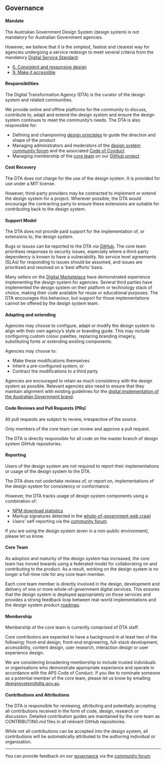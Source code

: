 ## Governance

#### Mandate
The Australian Government Design System (design system) is not mandatory for Australian Government agencies.

However, we believe that it is the simplest, fastest and clearest way for agencies undergoing a service redesign to meet several criteria from the mandatory [Digital Service Standard](https://www.dta.gov.au/standard):

- [6. Consistent and responsive design](https://www.dta.gov.au/help-and-advice/digital-service-standard/digital-service-standard-criteria/6-consistent-and-responsive-design)
- [9. Make it accessible](https://www.dta.gov.au/help-and-advice/digital-service-standard/digital-service-standard-criteria/9-make-it-accessible)

#### Responsibilities
The Digital Transformation Agency (DTA) is the curator of the design system and related communities.

We provide online and offline platforms for the community to discuss, contribute to, adapt and extend the design system and ensure the design system continues to meet the community’s needs. The DTA is also responsible for:

- Defining and championing [design principles](https://designsystem.gov.au/about#design-principles) to guide the direction and shape of the product
- Managing administrators and moderators of the [design system community forum](https://community.digital.gov.au/c/designsystem) and the associated [Code of Conduct](https://community.digital.gov.au/faq)
- Managing membership of the [core team](https://github.com/orgs/govau/teams/design-system) on our [GitHub project](https://github.com/orgs/govau/projects/7)

#### Cost Recovery
The DTA does not charge for the use of the design system. It is provided for use under a MIT license.

However, third-party providers may be contracted to implement or extend the design system for a project. Wherever possible, the DTA would encourage the contracting party to ensure these extensions are suitable for contributing back to the design system.

#### Support Model
The DTA does not provide paid support for the implementation of, or extensions to, the design system.

Bugs or issues can be reported to the DTA via [GitHub](https://github.com/govau/design-system-components/). The core team prioritises responses to security issues, especially where a third-party dependency is known to have a vulnerability. No service level agreements (SLAs) for responding to issues should be assumed, and issues are prioritised and resolved on a ‘best efforts’ basis.

Many sellers on the [Digital Marketplace](https://marketplace.service.gov.au/) have demonstrated experience implementing the design system for agencies. Several third parties have implemented the design system on their platform or technology stack of choice, making their code available for reuse or educational purposes. The DTA encourages this behaviour, but support for those implementations cannot be offered by the design system team.

#### Adapting and extending

Agencies may choose to configure, adapt or modify the design system to align with their own agency’s style or branding guide. This may include configuring custom colour palettes, replacing branding imagery, substituting fonts or extending existing components.

Agencies may choose to:

- Make these modifications themselves
- Inherit a pre-configured system, or
- Contract the modifications to a third party

Agencies are encouraged to retain as much consistency with the design system as possible. Relevant agencies also need to ensure that they maintain alignment with existing guidelines for the [digital implementation of the Australian Government brand](https://www.dta.gov.au/help-and-advice/guides-and-tools/requirements-australian-government-websites/branding).

#### Code Reviews and Pull Requests (PRs)

All pull requests are subject to review, irrespective of the source.

Only members of the core team can review and approve a pull request.

The DTA is directly responsible for all code on the master branch of design system GitHub repositories.

#### Reporting
Users of the design system are not required to report their implementations or usage of the design system to the DTA.

The DTA does not undertake reviews of, or report on, implementations of the design system for consistency or conformance.

However, the DTA tracks usage of design system components using a combination of:

- [NPM download statistics](https://www.npmjs.com/package/@gov.au/core)
- Markup signatures detected in the [whole-of-government web crawl](https://data.gov.au/dataset/ds-dga-99f43557-1d3d-40e7-bc0c-665a4275d625/details)
- Users’ self-reporting via the [community forum](https://community.digital.gov.au/t/showcase/)

If you are using the design system (even in a non-public environment), please let us know.

#### Core Team
As adoption and maturity of the design system has increased, the core team has moved towards using a federated model for collaborating on and contributing to the product. As a result, working on the design system is no longer a full-time role for any core team member.

Each core team member is directly involved in the design, development and delivery of one or more whole-of-government digital services. This ensures that the design system is deployed appropriately on those services and provides a strong feedback loop between real-world implementations and the design system product [roadmap](https://designsystem.gov.au/roadmap).

#### Membership
Membership of the core team is currently comprised of DTA staff.

Core contributors are expected to have a background in at least two of the following: front-end design, front-end engineering, full-stack development, accessibility, content design, user research, interaction design or user experience design.

We are considering broadening membership to include trusted individuals or organisations who demonstrate appropriate experience and operate in accordance with the APS Code of Conduct. If you like to nominate someone as a potential member of the core team, please let us know by emailing [designsystem@dta.gov.au](mailto:designsystem@dta.gov.au).

#### Contributions and Attributions
The DTA is responsible for reviewing, attributing and potentially accepting all contributions received in the form of code, design, research or discussion. Detailed contribution guides are maintained by the core team as CONTRIBUTING.md files in all relevant GitHub repositories.

While not all contributions can be accepted into the design system, all contributions will be automatically attributed to the authoring individual or organisation.

---

You can provide feedback on our [governance](https://community.digital.gov.au/t/updating-our-governance-model/2596) via the [community forum](https://community.digital.gov.au/c/designsystem/14)

